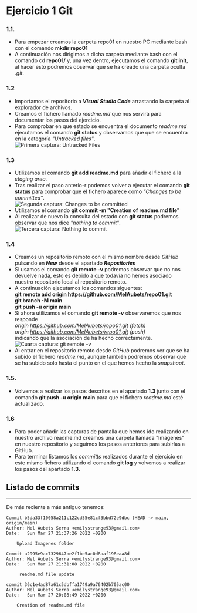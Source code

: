 # Ejercicio 1 Git
### **1.1.**
- Para empezar creamos la carpeta repo01 en nuestro PC mediante bash con el comando **mkdir repo01**
- A continuación nos dirigimos a dicha carpeta mediante bash con el comando cd **repo01/** y, una vez dentro, ejecutamos el comando **git init**, al hacer esto podremos observar que se ha creado una carpeta oculta _.git_.
### **1.2**
- Importamos el repositorio a **_Visual Studio Code_** arrastando la carpeta al explorador de archivos.
- Creamos el fichero llamado _readme.md_ que nos servirá para documentar los pasos del ejercicio.
- Para comprobar en que estado se encuentra el documento _readme.md_ ejecutamos el comando **git status** y observamos que que se encuentra en la categoría _"Untracked files"_.  
![Primera captura: Untracked Files](https://github.com/MelAubets/repo01/blob/main/Imagenes/Pas1Ex1.png?raw=true "Primera captura: Untracked Files")
### **1.3**
- Utilizamos el comando **git add readme.md** para añadir el fichero a la _staging area_.
- Tras realizar el paso anterio-r podemos volver a ejecutar el comando **git status** para comprobar que el fichero aparece como _"Changes to be committed"_.  
![Segunda captura: Changes to be committed](https://github.com/MelAubets/repo01/blob/main/Imagenes/Pas2Ex1.png?raw=true "Segunda captura: Changes to be committed")
- Utilizamos el comando **git commit -m "Creation of readme.md file"**
- Al realizar de nuevo la consulta del estado con **git status** podremos observar que nos dice _"nothing to commit"_.  
![Tercera captura: Nothing to commit](https://github.com/MelAubets/repo01/blob/main/Imagenes/Pas3Ex1.png?raw=true "Tercera captura: Nothing to commit")
### **1.4**
- Creamos un repositorio remoto con el mismo nombre desde _GitHub_ pulsando en **_New_** desde el apartado **_Repositories_**
- Si usamos el comando **git remote -v** podremos observar que no nos devuelve nada, esto es debido a que todavía no hemos asociado nuestro repositorio local al repositorio remoto.
- A continuación ejecutamos los comandos siguentes:  
**git remote add origin https://github.com/MelAubets/repo01.git  
git branch -M main  
git push -u origin main**
- Si ahora utilizamos el comando **git remote -v** observaremos que nos responde  
_origin  https://github.com/MelAubets/repo01.git (fetch)_  
_origin  https://github.com/MelAubets/repo01.git (push)_  
indicando que la asociación de ha hecho correctamente.  
![Cuarta captura: git remote -v](https://github.com/MelAubets/repo01/blob/main/Imagenes/Pas4Ex1.png?raw=true "Cuarta captura: Nothing to commit")
- Al entrar en el repositorio remoto desde _GitHub_ podremos ver que se ha subido el fichero _readme.md_, aunque también podremos observar que se ha subido solo hasta el punto en el que hemos hecho la _snapshoot_.
### **1.5.**
- Volvemos a realizar los pasos descritos en el apartado **1.3** junto con el comando **git push -u origin main** para que el fichero _readme.md_ esté actualizado.
### **1.6**
- Para poder añadir las capturas de pantalla que hemos ido realizando en nuestro archivo readme.md creamos una carpeta llamada "Imagenes" en nuestro repositorio y seguimos los pasos anteriores para subirlas a GitHub.
- Para terminar listamos los _committs_ realizados durante el ejercicio en este mismo fichero utilizando el comando **git log** y volvemos a realizar los pasos del apartado **1.3.**

## Listado de commits
***
De más reciente a más antiguo tenemos:  

```
Commit b5da33f10058a211c122cd55e81cf3bbd72e9dbc (HEAD -> main, origin/main)
Author: Mel Aubets Serra <emilystrange93@gmail.com>
Date:   Sun Mar 27 21:37:26 2022 +0200  

    Upload Imagenes folder
```
```
Commit a2995e9ac7329647be2f1be5ac0d8aaf198eaa8d
Author: Mel Aubets Serra <emilystrange93@gmail.com>
Date:   Sun Mar 27 21:31:08 2022 +0200

     readme.md file update
```
```
commit 36c1e4ad87a61c5dbffa1749a9a76402b705ac00
Author: Mel Aubets Serra <emilystrange93@gmail.com>
Date:   Sun Mar 27 20:08:49 2022 +0200

    Creation of readme.md file
```
